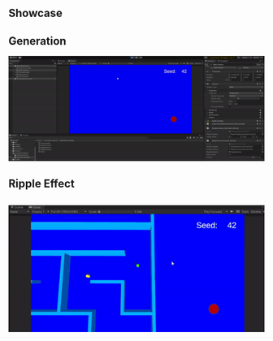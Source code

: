 Showcase
--------------
## Generation
![Showcase](https://github.com/FurkanEmiroglu/FurkanEmiroglu/blob/main/Procedural%20Maze/mazegeneration.gif?raw=true)

## Ripple Effect
![Showcase](https://github.com/FurkanEmiroglu/FurkanEmiroglu/blob/main/Procedural%20Maze/pathfindingai.gif?raw=true)
--------------
